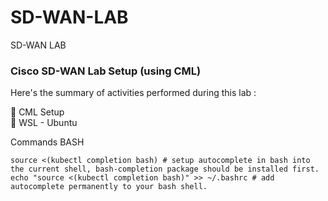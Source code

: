 # SD-WAN-LAB
SD-WAN LAB

### Cisco SD-WAN Lab Setup (using CML) 

Here's the summary of activities performed during this lab :

🔘 CML Setup   
🔘 WSL - Ubuntu 


Commands
BASH
```
source <(kubectl completion bash) # setup autocomplete in bash into the current shell, bash-completion package should be installed first.
echo "source <(kubectl completion bash)" >> ~/.bashrc # add autocomplete permanently to your bash shell.
```




